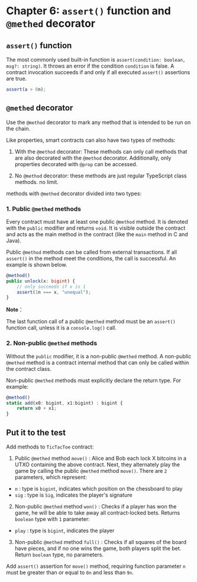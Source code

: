 # Chapter 6: `assert()` function and `@methed` decorator


## `assert()` function

The most commonly used built-in function is `assert(condition: boolean, msg?: string)`. It throws an error if the condition `condition` is false. A contract invocation succeeds if and only if all executed `assert()` assertions are true.

```ts
assert(a > 0n);
```


## `@methed` decorator

Use the `@method` decorator to mark any method that is intended to be run on the chain.

Like properties, smart contracts can also have two types of methods:

1. With the `@method` decorator: These methods can only call methods that are also decorated with the `@method` decorator. Additionally, only properties decorated with `@prop` can be accessed.

2. No `@method` decorator: these methods are just regular TypeScript class methods. no limit.

methods with `@methed` decorator divided into two types:

### 1. Public `@methed` methods

Every contract must have at least one public `@method` method. It is denoted with the `public` modifier and returns `void`. It is visible outside the contract and acts as the main method in the contract (like the `main` method in C and Java).

Public `@method` methods can be called from external transactions. If all `assert()` in the method meet the conditions, the call is successful. An example is shown below.

```ts
@method()
public unlock(x: bigint) {
    // only succeeds if x is 1
    assert(1n === x, "unequal");
}
```

**Note**： 

The last function call of a public `@methed` method must be an `assert()` function call, unless it is a `console.log()` call.

### 2. Non-public `@methed` methods

Without the `public` modifier, it is a non-public `@methed` method. A non-public `@methed` method is a contract internal method that can only be called within the contract class.

Non-public `@methed` methods must explicitly declare the return type. For example:

```js
@method()
static add(x0: bigint, x1:bigint) : bigint {
    return x0 + x1;
}
```


## Put it to the test

Add methods to `TicTacToe` contract:

1. Public `@methed` method `move()` : Alice and Bob each lock X bitcoins in a UTXO containing the above contract. Next, they alternately play the game by calling the public `@methed` method `move()`. There are `2` parameters, which represent:

-  `n` : type is `bigint`, indicates which position on the chessboard to play
-  `sig` : type is `Sig`, indicates the player's signature

2. Non-public `@methed` method `won()` : Checks if a player has won the game, he will be able to take away all contract-locked bets. Returns `boolean` type with `1` parameter:

-  `play` : type is `bigint`, indicates the player


3. Non-public `@methed` method `full()` : Checks if all squares of the board have pieces, and if no one wins the game, both players split the bet. Return `boolean` type, no parameters.


Add `assert()` assertion for `move()` method, requiring function parameter `n` must be greater than or equal to `0n` and less than `9n`.

